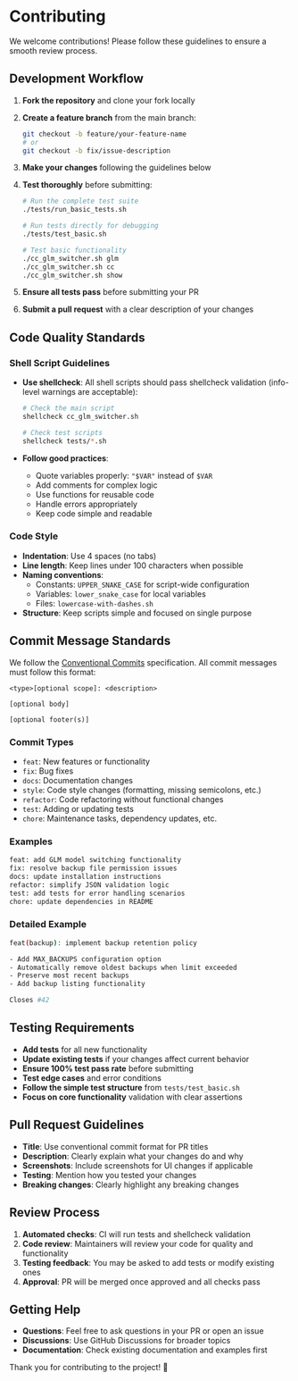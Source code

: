 # Contributing

We welcome contributions! Please follow these guidelines to ensure a smooth review process.

## Development Workflow

1. **Fork the repository** and clone your fork locally
2. **Create a feature branch** from the main branch:

   ```bash
   git checkout -b feature/your-feature-name
   # or
   git checkout -b fix/issue-description
   ```

3. **Make your changes** following the guidelines below
4. **Test thoroughly** before submitting:

   ```bash
   # Run the complete test suite
   ./tests/run_basic_tests.sh

   # Run tests directly for debugging
   ./tests/test_basic.sh

   # Test basic functionality
   ./cc_glm_switcher.sh glm
   ./cc_glm_switcher.sh cc
   ./cc_glm_switcher.sh show
   ```

5. **Ensure all tests pass** before submitting your PR
6. **Submit a pull request** with a clear description of your changes

## Code Quality Standards

### Shell Script Guidelines

- **Use shellcheck**: All shell scripts should pass shellcheck validation (info-level warnings are acceptable):

  ```bash
  # Check the main script
  shellcheck cc_glm_switcher.sh

  # Check test scripts
  shellcheck tests/*.sh
  ```

- **Follow good practices**:
  - Quote variables properly: `"$VAR"` instead of `$VAR`
  - Add comments for complex logic
  - Use functions for reusable code
  - Handle errors appropriately
  - Keep code simple and readable

### Code Style

- **Indentation**: Use 4 spaces (no tabs)
- **Line length**: Keep lines under 100 characters when possible
- **Naming conventions**:
  - Constants: `UPPER_SNAKE_CASE` for script-wide configuration
  - Variables: `lower_snake_case` for local variables
  - Files: `lowercase-with-dashes.sh`
- **Structure**: Keep scripts simple and focused on single purpose

## Commit Message Standards

We follow the [Conventional Commits](https://www.conventionalcommits.org/) specification. All commit messages must follow this format:

```
<type>[optional scope]: <description>

[optional body]

[optional footer(s)]
```

### Commit Types

- `feat`: New features or functionality
- `fix`: Bug fixes
- `docs`: Documentation changes
- `style`: Code style changes (formatting, missing semicolons, etc.)
- `refactor`: Code refactoring without functional changes
- `test`: Adding or updating tests
- `chore`: Maintenance tasks, dependency updates, etc.

### Examples

```bash
feat: add GLM model switching functionality
fix: resolve backup file permission issues
docs: update installation instructions
refactor: simplify JSON validation logic
test: add tests for error handling scenarios
chore: update dependencies in README
```

### Detailed Example

```bash
feat(backup): implement backup retention policy

- Add MAX_BACKUPS configuration option
- Automatically remove oldest backups when limit exceeded
- Preserve most recent backups
- Add backup listing functionality

Closes #42
```

## Testing Requirements

- **Add tests** for all new functionality
- **Update existing tests** if your changes affect current behavior
- **Ensure 100% test pass rate** before submitting
- **Test edge cases** and error conditions
- **Follow the simple test structure** from `tests/test_basic.sh`
- **Focus on core functionality** validation with clear assertions

## Pull Request Guidelines

- **Title**: Use conventional commit format for PR titles
- **Description**: Clearly explain what your changes do and why
- **Screenshots**: Include screenshots for UI changes if applicable
- **Testing**: Mention how you tested your changes
- **Breaking changes**: Clearly highlight any breaking changes

## Review Process

1. **Automated checks**: CI will run tests and shellcheck validation
2. **Code review**: Maintainers will review your code for quality and functionality
3. **Testing feedback**: You may be asked to add tests or modify existing ones
4. **Approval**: PR will be merged once approved and all checks pass

## Getting Help

- **Questions**: Feel free to ask questions in your PR or open an issue
- **Discussions**: Use GitHub Discussions for broader topics
- **Documentation**: Check existing documentation and examples first

Thank you for contributing to the project! 🎉
